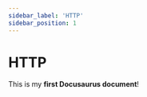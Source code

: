```yaml
---
sidebar_label: 'HTTP'
sidebar_position: 1
---
```


# HTTP

This is my **first Docusaurus document**!
